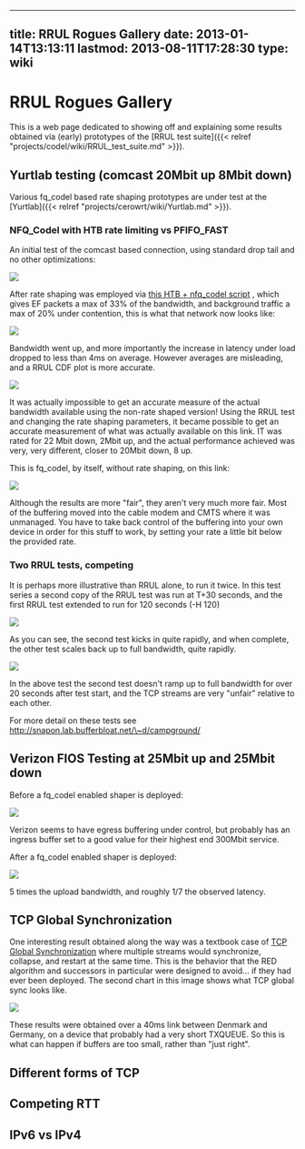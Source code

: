 
---
title: RRUL Rogues Gallery
date: 2013-01-14T13:13:11
lastmod: 2013-08-11T17:28:30
type: wiki
---
RRUL Rogues Gallery
===================

This is a web page dedicated to showing off and explaining some results
obtained via (early) prototypes of the [RRUL test suite]({{< relref "projects/codel/wiki/RRUL_test_suite.md" >}}).

Yurtlab testing (comcast 20Mbit up 8Mbit down)
----------------------------------------------

Various fq\_codel based rate shaping prototypes are under test at the
[Yurtlab]({{< relref "projects/cerowrt/wiki/Yurtlab.md" >}}).

### NFQ\_Codel with HTB rate limiting vs PFIFO\_FAST

An initial test of the comcast based connection, using standard drop
tail and no other optimizations:

![](http://snapon.lab.bufferbloat.net/~d/campground/campground_pfifo_fast.svg)

After rate shaping was employed via [this HTB + nfq\_codel
script](http://snapon.lab.bufferbloat.net/~d/campground/lupin_qos.sh) ,
which gives EF packets a max of 33% of the bandwidth, and background
traffic a max of 20% under contention, this is what that network now
looks like:

![](http://snapon.lab.bufferbloat.net/~d/campground/campground_lupin_qos.svg)

Bandwidth went up, and more importantly the increase in latency under
load dropped to less than 4ms on average. However averages are
misleading, and a RRUL CDF plot is more accurate.

![](http://snapon.lab.bufferbloat.net/~d/campground/cdf1.svg)

It was actually impossible to get an accurate measure of the actual
bandwidth available using the non-rate shaped version! Using the RRUL
test and changing the rate shaping parameters, it became possible to get
an accurate measurement of what was actually available on this link. IT
was rated for 22 Mbit down, 2Mbit up, and the actual performance
achieved was very, very different, closer to 20Mbit down, 8 up.

This is fq\_codel, by itself, without rate shaping, on this link:

![](http://snapon.lab.bufferbloat.net/~d/campground/campground_fq_codel.svg)

Although the results are more "fair", they aren't very much more fair.
Most of the buffering moved into the cable modem and CMTS where it was
unmanaged. You have to take back control of the buffering into your own
device in order for this stuff to work, by setting your rate a little
bit below the provided rate.

### Two RRUL tests, competing

It is perhaps more illustrative than RRUL alone, to run it twice. In
this test series a second copy of the RRUL test was run at T+30 seconds,
and the first RRUL test extended to run for 120 seconds (-H 120)

![](http://snapon.lab.bufferbloat.net/~d/campground/campground_lupin_qos-competing-120.svg)

As you can see, the second test kicks in quite rapidly, and when
complete, the other test scales back up to full bandwidth, quite
rapidly.

![](http://snapon.lab.bufferbloat.net/~d/campground/campground_pfifo_fast-competing-120.svg)

In the above test the second test doesn't ramp up to full bandwidth for
over 20 seconds after test start, and the TCP streams are very "unfair"
relative to each other.

For more detail on these tests see
http://snapon.lab.bufferbloat.net/\~d/campground/

Verizon FIOS Testing at 25Mbit up and 25Mbit down
-------------------------------------------------

Before a fq\_codel enabled shaper is deployed:

![](http://snapon.lab.bufferbloat.net/~d/verizon/noshaper/ipv4-icei.svg)

Verizon seems to have egress buffering under control, but probably has
an ingress buffer set to a good value for their highest end 300Mbit
service.

After a fq\_codel enabled shaper is deployed:

![](http://snapon.lab.bufferbloat.net/~d/verizon/finalshaper/ipv4-icei.svg)

5 times the upload bandwidth, and roughly 1/7 the observed latency.

TCP Global Synchronization
--------------------------

One interesting result obtained along the way was a textbook case of
[TCP Global
Synchronization](http://en.wikipedia.org/wiki/TCP_global_synchronization)
where multiple streams would synchronize, collapse, and restart at the
same time. This is the behavior that the RED algorithm and successors in
particular were designed to avoid... if they had ever been deployed. The
second chart in this image shows what TCP global sync looks like.

![](http://huchra.bufferbloat.net/~d/denmark-germany-wired-2.png)

These results were obtained over a 40ms link between Denmark and
Germany, on a device that probably had a very short TXQUEUE. So this is
what can happen if buffers are too small, rather than "just right".

Different forms of TCP
----------------------

Competing RTT
-------------

IPv6 vs IPv4
------------
